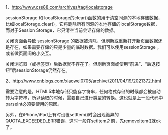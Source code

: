 

1、http://www.css88.com/archives/tag/localstorage

sessionStorage 和 localStorage的clear()函数的用于清空同源的本地存储数据，比如localStorage.clear()，它将删除所有同源的本地存储的localStorage数据，而对于Session Storage，它只清空当前会话存储的数据。

关闭页面会导致 sessionStorage 的数据被清除，但刷新或重新打开新页面数据还是存在，如果需要存储的只是少量的临时数据。我们可以使用sessionStorage 。或者做页面间的小交互。

关闭浏览器（或标签页）后数据就不存在了。但刷新页面或使用“前进”、“后退按钮”后sessionStorage仍然存在。


2、http://www.cnblogs.com/xiaowei0705/archive/2011/04/19/2021372.html

需要注意的是，HTML5本地存储只能存字符串，任何格式存储的时候都会被自动转为字符串，所以读取的时候，需要自己进行类型的转换。这也就是上一段代码中parseInt必须要使用的原因。

另外，在iPhone/iPad上有时设置setItem()时会出现诡异的QUOTA_EXCEEDED_ERR错误，这时一般在setItem之前，先removeItem()就ok了。